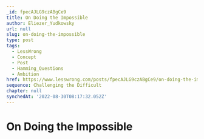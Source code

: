 ```yaml
---
_id: fpecAJLG9czABgCe9
title: On Doing the Impossible
author: Eliezer_Yudkowsky
url: null
slug: on-doing-the-impossible
type: post
tags:
  - LessWrong
  - Concept
  - Post
  - Hamming_Questions
  - Ambition
href: https://www.lesswrong.com/posts/fpecAJLG9czABgCe9/on-doing-the-impossible
sequence: Challenging the Difficult
chapter: null
synchedAt: '2022-08-30T08:17:32.052Z'
---
```


# On Doing the Impossible

